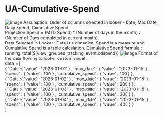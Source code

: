# UA-Cumulative-Spend
![image](https://user-images.githubusercontent.com/104884127/224625987-37d00cf4-0563-4ac1-bfbf-6c14ec6ba63e.png)
Assumption: Order of columns selected in looker - Date, Max Date, Daily Spend, Cumulative Spend. 
<br>Projection Spend = (MTD Spend) * (Number of days in the month) / (Number of Days completed in current month)
</br>Data Selected in Looker : 
Date is a dimenion, Spend is a measure and Cumulative Spend is a table calculation.
Cumulative Spend formula : running_total(${view_grouped_tracking_event.cdspend})
![image](https://user-images.githubusercontent.com/104884127/224626501-fee83e1c-141b-4eba-8d4e-532df1ca8c58.png)
Format of the data flowing to looker custom visual :
</br>data = [</br>
{ 'Date':{ 'value' : '2023-01-01' } ,  'max_date' : { 'value' : '2023-01-15' } , 'spend' : { 'value' : 100 } , 'cumulative_spend' : { 'value' : 100 } },</br>
{ 'Date':{ 'value' : '2023-01-02' } ,  'max_date' : { 'value' : '2023-01-15' } , 'spend' : { 'value' : 100 } , 'cumulative_spend' : { 'value' : 200 } },</br>
{ 'Date':{ 'value' : '2023-01-03' } ,  'max_date' : { 'value' : '2023-01-15' } , 'spend' : { 'value' : 100 } , 'cumulative_spend' : { 'value' : 300 } },</br>
{ 'Date':{ 'value' : '2023-01-04' } ,  'max_date' : { 'value' : '2023-01-15' } , 'spend' : { 'value' : 100 } , 'cumulative_spend' : { 'value' : 400 } }</br>
]</br>
